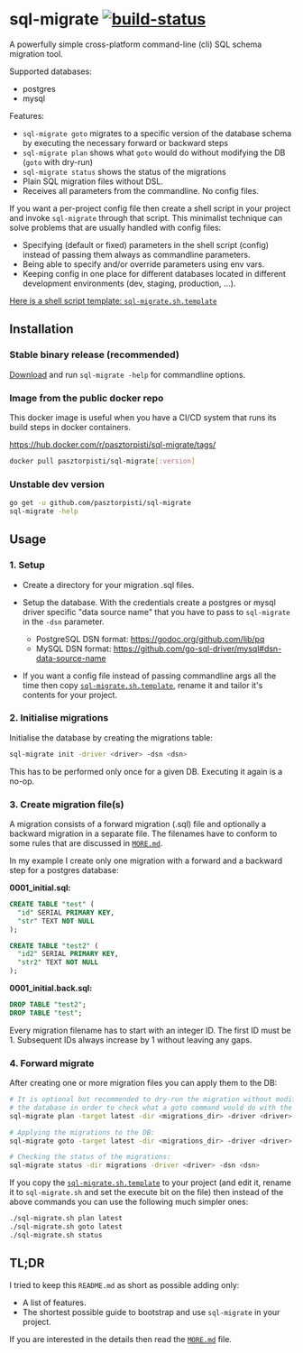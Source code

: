 # sql-migrate [![build-status](https://travis-ci.org/pasztorpisti/sql-migrate.svg?branch=master)](https://travis-ci.org/pasztorpisti/sql-migrate)

A powerfully simple cross-platform command-line (cli) SQL schema migration tool.

Supported databases:

- postgres
- mysql

Features:

- `sql-migrate goto` migrates to a specific version of the database schema by
                     executing the necessary forward or backward steps
- `sql-migrate plan` shows what `goto` would do without modifying the DB
                     (`goto` with dry-run)
- `sql-migrate status` shows the status of the migrations
- Plain SQL migration files without DSL.
- Receives all parameters from the commandline. No config files.

If you want a per-project config file then create a shell script in your project
and invoke `sql-migrate` through that script. This minimalist technique can
solve problems that are usually handled with config files:

- Specifying (default or fixed) parameters in the shell script (config) instead
  of passing them always as commandline parameters.
- Being able to specify and/or override parameters using env vars.
- Keeping config in one place for different databases located in different
  development environments (dev, staging, production, ...).

[Here is a shell script template: `sql-migrate.sh.template`](/sql-migrate.sh.template)

## Installation

### Stable binary release (recommended)

[Download](https://github.com/pasztorpisti/sql-migrate/releases)
and run `sql-migrate -help` for commandline options.

### Image from the public docker repo

This docker image is useful when you have a CI/CD system
that runs its build steps in docker containers.

https://hub.docker.com/r/pasztorpisti/sql-migrate/tags/

```bash
docker pull pasztorpisti/sql-migrate[:version]
```

### Unstable dev version

```bash
go get -u github.com/pasztorpisti/sql-migrate
sql-migrate -help
```

## Usage

### 1. Setup

- Create a directory for your migration .sql files.
- Setup the database. With the credentials create a postgres or mysql driver
  specific "data source name" that you have to pass to `sql-migrate` in the
  `-dsn` parameter.
  
  - PostgreSQL DSN format: https://godoc.org/github.com/lib/pq
  - MySQL DSN format: https://github.com/go-sql-driver/mysql#dsn-data-source-name

- If you want a config file instead of passing commandline args all the time
  then copy [`sql-migrate.sh.template`](/sql-migrate.sh.template), rename it
  and tailor it's contents for your project.

### 2. Initialise migrations

Initialise the database by creating the migrations table:

```bash
sql-migrate init -driver <driver> -dsn <dsn>
```

This has to be performed only once for a given DB. Executing it again is a no-op.

### 3. Create migration file(s)

A migration consists of a forward migration (.sql) file and optionally a backward
migration in a separate file. The filenames have to conform to some rules that
are discussed in [`MORE.md`](/MORE.md).

In my example I create only one migration with a forward and a backward step
for a postgres database:

**0001_initial.sql:**
```sql
CREATE TABLE "test" (
  "id" SERIAL PRIMARY KEY,
  "str" TEXT NOT NULL
);

CREATE TABLE "test2" (
  "id2" SERIAL PRIMARY KEY,
  "str2" TEXT NOT NULL
);
```

**0001_initial.back.sql:**
```sql
DROP TABLE "test2";
DROP TABLE "test";
```

Every migration filename has to start with an integer ID. The first ID must be 1.
Subsequent IDs always increase by 1 without leaving any gaps.

### 4. Forward migrate

After creating one or more migration files you can apply them to the DB:

```bash
# It is optional but recommended to dry-run the migration without modifying
# the database in order to check what a goto command would do with the DB:
sql-migrate plan -target latest -dir <migrations_dir> -driver <driver> -dsn <dsn>

# Applying the migrations to the DB:
sql-migrate goto -target latest -dir <migrations_dir> -driver <driver> -dsn <dsn>

# Checking the status of the migrations:
sql-migrate status -dir migrations -driver <driver> -dsn <dsn>
```

If you copy the [`sql-migrate.sh.template`](/sql-migrate.sh.template) to your project
(and edit it, rename it to `sql-migrate.sh` and set the execute bit on the file)
then instead of the above commands you can use the following much simpler ones:

```bash
./sql-migrate.sh plan latest
./sql-migrate.sh goto latest
./sql-migrate.sh status
```

## TL;DR

I tried to keep this `README.md` as short as possible adding only:

- A list of features.
- The shortest possible guide to bootstrap and use `sql-migrate` in your project.

If you are interested in the details then read the [`MORE.md`](/MORE.md) file.
